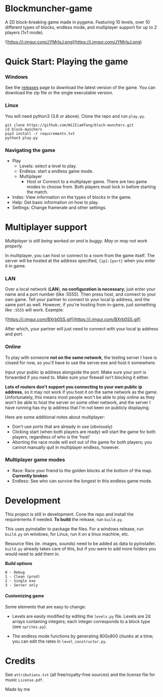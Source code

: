 # Blockmuncher-game

A 2D block-breaking game made in pygame. Featuring 10 levels, over 10 different types of blocks, endless mode, and multiplayer support for up to 2 players (1v1 mode). 

![https://i.imgur.com/JYMrIsJ.png](https://i.imgur.com/JYMrIsJ.png)


# Quick Start: Playing the game
### Windows
See the [releases]([https://github.com/WiIIiamTang/block-munchers/releases](https://github.com/WiIIiamTang/block-munchers/releases)) page to download the latest version of the game. You can download the zip file or the single executable version.

### Linux
You will need python3 (3.6 or above).
Clone the repo and run ``play.py``.
```
git clone https://github.com/WiIIiamTang/block-munchers.git
cd block-munchers
pip3 install -r requirements.txt
python3 play.py
```

### Navigating the game
- Play
   - Levels: select a level to play.
   - Endless: start a endless game mode.
   - Multiplayer
      - Host or Connect to a multiplayer game. There are two game modes to choose from. Both players must lock in before starting the match.
- Index: View information on the types of blocks in the game.
- Help: Get basic information on how to play.
- Settings: Change framerate and other settings.

# Multiplayer support
*Multiplayer is still being worked on and is buggy. May or may not work properly.*

In mulitplayer, you can host or connect to a room from the game itself. The server will be hosted at the address specified, `{ip}:{port}` when you enter it in game.

### LAN
Over a local network (**LAN**), **no configuration is necessary**; just enter your name and a port number (like :5555). Then press host, and connect to your own game. Tell your partner to connect to your local ip address, and the same port as well. However, if you're hosting from in-game, just something like ``:5555`` will work. Example:


![https://i.imgur.com/BXrb0SS.gif](https://i.imgur.com/BXrb0SS.gif)

After which, your partner will just need to connect with your local ip address and port.


### Online
To play with someone **not on the same network**, the testing server I have is closed for now, so you'll have to use the server.exe and host it somewhere.

Input your public ip address alongside the port. Make sure your port is forwarded if you need to. Make sure your firewall isn't blocking it either.


**Lots of routers don't support you connecting to your own public ip address**, so it may not work if you host it on the same network as the game. Unfortunately, this means most people won't be able to play online as they won't be able to host the server on some other network, and the server I have running has my ip address that I'm not keen on publicly displaying.

 Here are some additional notes about multiplayer:

- Don't use ports that are already in use (obviously)
- Clicking start (when both players are ready) will start the game for both players, regardless of who is the 'host'
- Aborting the race mode will exit out of the game for both players; you cannot manually quit in multiplayer endless, however.

### Multiplayer game modes
 - Race: Race your friend to the golden blocks at the bottom of the map. **Currently broken**
 - Endless: See who can survive the longest in this endless game mode.


# Development
This project is still in development. Cone the repo and install the requirements if needed.
**To build** the release, run ``build.py``.

This uses pyinstaller to package the files. For a windows release, run ``build.py`` on windows, for Linux, run it on a linux machine, etc.

Resource files (ie. images, sounds) need to be added as data to pyinstaller. ``build.py`` already takes care of this, but if you were to add more folders you would need to add them in.

__Build options__
```
0 - Debug
1 - Clean (prod)
2 - Single exe
3 - Server only
```
#### Customizing game
Some elements that are easy to change:
- Levels are easily modified by editing the ``levels.py`` file. Levels are 2d arrays containing integers; each integer corresponds to a block type (see ``sprites.py``).

 - The endless mode functions by generating 800x800 chunks at a time; you can edit the rates in ``level_constructor.py``.

# Credits

See ``attributions.txt`` (all free/royalty-free sources) and the license file for music ``License.pdf``.

Made by me
